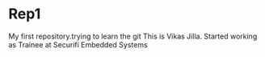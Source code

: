 # Rep1
My first repository.trying to learn the git
This is Vikas Jilla.
Started working as Trainee at Securifi Embedded Systems
